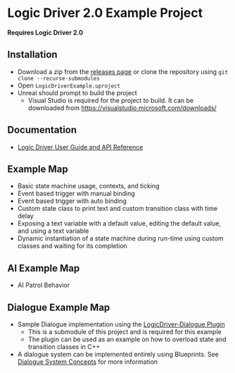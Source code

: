 # Logic Driver 2.0 Example Project

**Requires Logic Driver 2.0**

## Installation
- Download a zip from the [releases page](https://github.com/Recursoft/LogicDriver-Example/releases) or clone the repository using `git clone --recurse-submodules`
- Open `LogicDriverExample.uproject`
- Unreal should prompt to build the project
    - Visual Studio is required for the project to build. It can be downloaded from https://visualstudio.microsoft.com/downloads/

## Documentation
- [Logic Driver User Guide and API Reference](https://logicdriver.recursoft.net/docs/)

## Example Map
- Basic state machine usage, contexts, and ticking
- Event based trigger with manual binding
- Event based trigger with auto binding
- Custom state class to print text and custom transition class with time delay
- Exposing a text variable with a default value, editing the default value, and using a text variable
- Dynamic instantiation of a state machine during run-time using custom classes and waiting for its completion

## AI Example Map
- AI Patrol Behavior

## Dialogue Example Map
- Sample Dialogue implementation using the [LogicDriver-Dialogue Plugin](https://github.com/Recursoft/LogicDriver-Dialogue)
    - This is a submodule of this project and is required for this example
    - The plugin can be used as an example on how to overload state and transition classes in C++
- A dialogue system can be implemented entirely using Blueprints. See [Dialogue System Concepts](https://logicdriver.recursoft.net/docs/pages/dialogue/) for more information